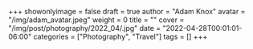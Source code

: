 +++
showonlyimage = false
draft = true
author = "Adam Knox"
avatar = "/img/adam_avatar.jpeg"
weight = 0
title = ""
cover = "/img/post/photography/2022_04/.jpg"
date = "2022-04-28T00:01:01-06:00"
categories = ["Photography", "Travel"]
tags = []
+++
<!--more-->
